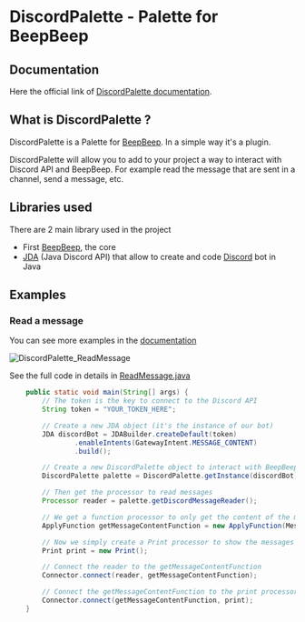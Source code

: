 # DiscordPalette - Palette for BeepBeep

## Documentation

Here the official link of [DiscordPalette documentation](https://awesomeluffy.github.io/DiscordPaletteDocumentation/introduction.html).

## What is DiscordPalette ?

DiscordPalette is a Palette for [BeepBeep](https://liflab.github.io/beepbeep-3/). In a simple way it's a plugin.

DiscordPalette will allow you to add to your project a way to interact with Discord API and BeepBeep. For example read the message that are sent in a channel, send a message, etc.

## Libraries used

There are 2 main library used in the project
- First [BeepBeep](https://liflab.github.io/beepbeep-3/), the core
- [JDA](https://jda.wiki/introduction/jda/) (Java Discord API) that allow to create and code [Discord](https://discord.com/) bot in Java

## Examples

### Read a message

You can see more examples in the [documentation](https://awesomeluffy.github.io/DiscordPaletteDocumentation/introduction.html)

![DiscordPalette_ReadMessage](https://github.com/AwesomeLuffy/DiscordPalette/assets/56047226/f1d92d5f-575b-41b6-83ff-6eed1fb0e28f)

See the full code in details in [ReadMessage.java](https://github.com/AwesomeLuffy/DiscordPalette/tree/master/src/main/java/ca/uqac/lif/cep/discordpalette/examples/ReadMessage.java)

```java
    public static void main(String[] args) {
        // The token is the key to connect to the Discord API
        String token = "YOUR_TOKEN_HERE";

        // Create a new JDA object (it's the instance of our bot)
        JDA discordBot = JDABuilder.createDefault(token)
                .enableIntents(GatewayIntent.MESSAGE_CONTENT)
                .build();

        // Create a new DiscordPalette object to interact with BeepBeep
        DiscordPalette palette = DiscordPalette.getInstance(discordBot);

        // Then get the processor to read messages
        Processor reader = palette.getDiscordMessageReader();

        // We get a function processor to only get the content of the message
        ApplyFunction getMessageContentFunction = new ApplyFunction(Messages.content);

        // Now we simply create a Print processor to show the messages from Discord
        Print print = new Print();

        // Connect the reader to the getMessageContentFunction
        Connector.connect(reader, getMessageContentFunction);

        // Connect the getMessageContentFunction to the print processor
        Connector.connect(getMessageContentFunction, print);
    }
```
